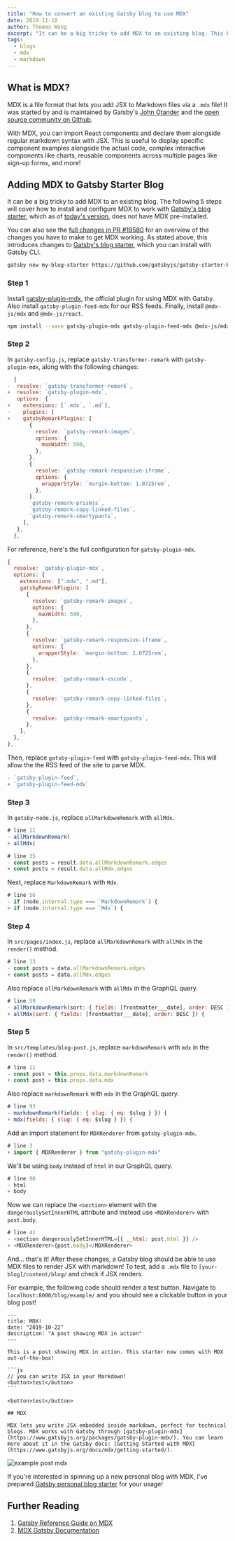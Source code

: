 ```yaml
---
title: "How to convert an existing Gatsby blog to use MDX"
date: 2019-11-10
author: Thomas Wang
excerpt: "It can be a big tricky to add MDX to an existing blog. This blog post covers how to install and configure MDX to Gatsby's blog starter"
tags:
  - blogs
  - mdx
  - markdown
---
```


## What is MDX?

MDX is a file format that lets you add JSX to Markdown files via a `.mdx` file! It was started by and is maintained by Gatsby's [John Otander](https://github.com/johno) and the [open source community on Github](https://github.com/mdx-js/mdx).

With MDX, you can import React components and declare them alongside regular markdown syntax with JSX. This is useful to display specific component examples alongside the actual code, complex interactive components like charts, reusable components across multiple pages like sign-up forms, and more!

## Adding MDX to Gatsby Starter Blog

It can be a big tricky to add MDX to an existing blog. The following 5 steps will cover how to install and configure MDX to work with [Gatsby's blog starter](https://github.com/gatsbyjs/gatsby-starter-blog/tree/master), which as of [today's version](https://github.com/gatsbyjs/gatsby-starter-blog/tree/8852c1e51651b902f19706ff2ca9f60dabc25709), does not have MDX pre-installed.

You can also see the [full changes in PR #19580](https://github.com/gatsbyjs/gatsby/pull/19580/files) for an overview of the changes you have to make to get MDX working. As stated above, this introduces changes to [Gatsby's blog starter](https://github.com/gatsbyjs/gatsby-starter-blog/tree/master), which you can install with Gatsby CLI.

```bash
gatsby new my-blog-starter https://github.com/gatsbyjs/gatsby-starter-blog
```

### Step 1

Install [gatsby-plugin-mdx](/packages/gatsby-plugin-mdx/), the official plugin for using MDX with Gatsby. Also install `gatsby-plugin-feed-mdx` for our RSS feeds. Finally, install `@mdx-js/mdx` and `@mdx-js/react`.

```bash
npm install --save gatsby-plugin-mdx gatsby-plugin-feed-mdx @mdx-js/mdx @mdx-js/react
```

### Step 2

In `gatsby-config.js`, replace `gatsby-transformer-remark` with `gatsby-plugin-mdx`, along with the following changes:

```diff:title=gatsby-config.js
  {
-  resolve: `gatsby-transformer-remark`,
+  resolve: `gatsby-plugin-mdx`,
   options: {
+    extensions: [`.mdx`, `.md`],
-    plugins: [
+    gatsbyRemarkPlugins: [
       {
         resolve: `gatsby-remark-images`,
         options: {
           maxWidth: 590,
         },
       },
       {
         resolve: `gatsby-remark-responsive-iframe`,
         options: {
           wrapperStyle: `margin-bottom: 1.0725rem`,
         },
       },
       `gatsby-remark-prismjs`,
       `gatsby-remark-copy-linked-files`,
       `gatsby-remark-smartypants`,
     ],
   },
  },
```

For reference, here's the full configuration for `gatsby-plugin-mdx`.

```js:title=gatsby-config.js
{
  resolve: `gatsby-plugin-mdx`,
  options: {
    extensions: [".mdx", ".md"],
    gatsbyRemarkPlugins: [
      {
        resolve: `gatsby-remark-images`,
        options: {
          maxWidth: 590,
        },
      },
      {
        resolve: `gatsby-remark-responsive-iframe`,
        options: {
          wrapperStyle: `margin-bottom: 1.0725rem`,
        },
      },
      {
        resolve: `gatsby-remark-vscode`,
      },
      {
        resolve: `gatsby-remark-copy-linked-files`,
      },
      {
        resolve: `gatsby-remark-smartypants`,
      },
    ],
  },
},
```

Then, replace `gatsby-plugin-feed` with `gatsby-plugin-feed-mdx`. This will allow the the RSS feed of the site to parse MDX.

```diff:title=gatsby-config.js
- `gatsby-plugin-feed`,
+ `gatsby-plugin-feed-mdx`
```

### Step 3

In `gatsby-node.js`, replace `allMarkdownRemark` with `allMdx`.

```diff:title=gatsby-node.js
# line 11
- allMarkdownRemark(
+ allMdx(
```

```diff:title=gatsby-node.js
# line 35
- const posts = result.data.allMarkdownRemark.edges
+ const posts = result.data.allMdx.edges
```

Next, replace `MarkdownRemark` with `Mdx`.

```diff:title=gatsby-node.js
# line 56
- if (node.internal.type === `MarkdownRemark`) {
+ if (node.internal.type === `Mdx`) {
```

### Step 4

In `src/pages/index.js`, replace `allMarkdownRemark` with `allMdx` in the `render()` method.

```diff:title=src/pages/index.js
# line 13
- const posts = data.allMarkdownRemark.edges
+ const posts = data.allMdx.edges
```

Also replace `allMarkdownRemark` with `allMdx` in the GraphQL query.

```diff:title=src/pages/index.js
# line 59
- allMarkdownRemark(sort: { fields: [frontmatter___date], order: DESC }) {
+ allMdx(sort: { fields: [frontmatter___date], order: DESC }) {
```

### Step 5

In `src/templates/blog-post.js`, replace `markdownRemark` with `mdx` in the `render()` method.

```diff:title=src/templates/blog-post.js
# line 11
- const post = this.props.data.markdownRemark
+ const post = this.props.data.mdx
```

Also replace `markdownRemark` with `mdx` in the GraphQL query.

```diff:title=src/templates/blog-post.js
# line 93
- markdownRemark(fields: { slug: { eq: $slug } }) {
+ mdx(fields: { slug: { eq: $slug } }) {
```

Add an import statement for `MDXRenderer` from `gatsby-plugin-mdx`.

```diff:title=src/templates/blog-post.js
# line 3
+ import { MDXRenderer } from "gatsby-plugin-mdx"
```

We'll be using `body` instead of `html` in our GraphQL query.

```diff:title=src/templates/blog-post.js
# line 96
- html
+ body
```

Now we can replace the `<section>` element with the `dangerouslySetInnerHTML` attribute and instead use `<MDXRenderer>` with `post.body`.

```diff:title=src/templates/blog-post.js
# line 41
- <section dangerouslySetInnerHTML={{ __html: post.html }} />
+ <MDXRenderer>{post.body}</MDXRenderer>
```

And... that's it! After these changes, a Gatsby blog should be able to use MDX files to render JSX with markdown! To test, add a `.mdx` file to `[your-blog]/content/blog/` and check if JSX renders. 

For example, the following code should render a test button. Navigate to `localhost:8000/blog/example/` and you should see a clickable button in your blog post!

````mdx:title=content/blog/example.mdx
---
title: MDX!
date: "2019-10-22"
description: "A post showing MDX in action"
---

This is a post showing MDX in action. This starter now comes with MDX out-of-the-box!

```js
// you can write JSX in your Markdown!
<button>test</button>
```

<button>test</button>

## MDX

MDX lets you write JSX embedded inside markdown, perfect for technical blogs. MDX works with Gatsby through [gatsby-plugin-mdx](https://www.gatsbyjs.org/packages/gatsby-plugin-mdx/). You can learn more about it in the Gatsby docs: [Getting Started with MDX](https://www.gatsbyjs.org/docs/mdx/getting-started/).
````

![example post mdx](./screenshot.png)

If you're interested in spinning up a new personal blog with MDX, I've prepared [Gatsby personal blog starter](https://github.com/thomaswangio/gatsby-personal-starter-blog) for your usage!

## Further Reading

1. [Gatsby Reference Guide on MDX](/docs/mdx/)
2. [MDX Gatsby Documentation](https://mdxjs.com/getting-started/gatsby)
